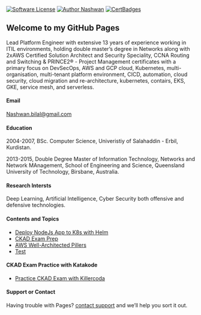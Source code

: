 
[![Software License](https://img.shields.io/badge/license-MIT-brightgreen.svg?style=flat-square)](LICENSE)
[![Author Nashwan](https://img.shields.io/badge/Author-Nashwan-brightgreen.svg?style=flat-square)](https://github.com/nbmustafa)
[![CertBadges](https://img.shields.io/badge/CertBadges-ACSA,SCS,CCNA,ITIL,PRINCE2-brightgreen.svg?style=flat-square)](https://www.linkedin.com/in/nashwan-mustafa/)

## Welcome to my GitHub Pages

Lead Platform Engineer with extensive 13 years of experience working in ITIL environments, holding double master’s degree in Networks along with 2xAWS Certified Solution Architect and Security Speciality, CCNA Routing and Switching & PRINCE2® - Project Management certificates with a primary focus on DevSecOps, AWS and GCP cloud, Kubernetes, multi-organisation,  multi-tenant platform environment, CICD, automation, cloud security, cloud migration and re-architecture, kubernetes, contairs, EKS, GKE, service mesh, and serverless.

#### Email
Nashwan.bilal@gmail.com

#### Education
2004-2007, BSc. Computer Science, Univeristiy of Salahaddin - Erbil, Kurdistan.

2013-2015, Double Degree Master of Information Technology, Networks and Network MAnagement, School of Engineering and Science, Queensland University of Technology, Birsbane, Australia.

#### Research Intersts
Deep Learning, Artificial Intelligence, Cyber Security both offensive and defensive technologies.


#### Contents and Topics

- [Deploy NodeJs App to K8s with Helm](https://nbmustafa.github.io/contents/tutorials/deploy-to-k8s-with-helm)
- [CKAD Exam Prep](https://nbmustafa.github.io/contents/exams)
- [AWS Well-Architected Pillers](https://nbmustafa.github.io/contents/tutorials/aws-well-architected-pillers)
- [Test](https://nbmustafa.github.io/contents/tutorials/goreadme)


#### CKAD Exam Practice with Katakode
- [Practice CKAD Exam with Killercoda](https://killercoda.com/killer-shell-ckad)



#### Support or Contact
Having trouble with Pages? [contact support](https://nbmustafa.github.io/contact) and we’ll help you sort it out.